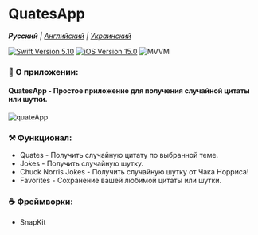 # QuatesApp
_**Русский** | [Английский](README.md) | [Украинский](README.ua.md)_

<p align="left"> 
<a href="https://swift.org">
<img src="https://img.shields.io/badge/Swift-5.10-mediumslateblue" alt="Swift Version 5.10" /></a>
<a href="https://developer.apple.com/ios/">
<img src="https://img.shields.io/badge/iOS-15.0%2B-indianred" alt="iOS Version 15.0"/></a>
<img src="https://img.shields.io/badge/MVVM-goldenrod" alt="MVVM" />
</p>

### 📱 О приложении:
#### QuatesApp - Простое приложение для получения случайной цитаты или шутки.

![quateApp](https://github.com/realeti/QuatesApp/assets/30148823/be9d8f8d-a671-443f-a0ec-4b5c5921fea5)

### ⚒ Функционал:
  * Quates - Получить случайную цитату по выбранной теме.
  * Jokes - Получить случайную шутку.
  * Chuck Norris Jokes - Получить случайную шутку от Чака Норриса!
  * Favorites - Сохранение вашей любимой цитаты или шутки.

### ☕️ Фреймворки: 
  * SnapKit
